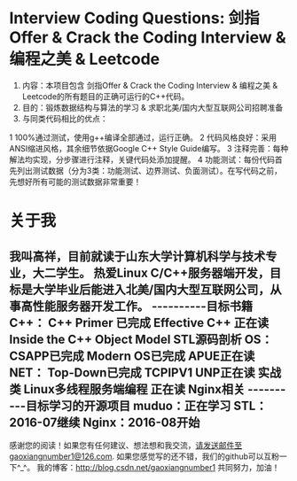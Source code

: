 # Interview Coding Questions: 剑指Offer & Crack the Coding Interview & 编程之美 & Leetcode
1. 内容：本项目包含 剑指Offer & Crack the Coding Interview & 编程之美 & Leetcode的所有题目的正确可运行的C++代码。
2. 目的：锻炼数据结构与算法的学习 & 求职北美/国内大型互联网公司招聘准备
3. 与同类代码相比的优点：

1 100%通过测试，使用g++编译全部通过，运行正确。
2 代码风格良好：采用ANSI缩进风格，其余细节依据Google C++ Style Guide编写。
3 注释完善：每种解法均实现，分步骤进行注释，关键代码处添加提醒。
4 功能测试：每份代码首先列出测试数据（分为3类：功能测试、边界测试、负面测试）。在写代码之前，先想好所有可能的测试数据非常重要！

# 关于我
我叫高祥，目前就读于山东大学计算机科学与技术专业，大二学生。
热爱Linux C/C++服务器端开发，目标是大学毕业后能进入北美/国内大型互联网公司，从事高性能服务器开发工作。
----------目标书籍
C++：
        C++ Primer 已完成
        Effective C++ 正在读
        Inside the C++ Object Model
        STL源码剖析
OS：
        CSAPP已完成
        Modern OS已完成
        APUE正在读
NET：
        Top-Down已完成
        TCPIPV1
        UNP正在读
实战类
        Linux多线程服务端编程 正在读
        Nginx相关
----------目标学习的开源项目
muduo：正在学习
STL：2016-07继续
Nginx：2016-08开始
-----------------------------------
感谢您的阅读！如果您有任何建议、想法想和我交流，请发送邮件至gaoxiangnumber1@126.com.
如果您感觉写的还不错，我们的github可以互粉一下^_^。
我的博客：http://blog.csdn.net/gaoxiangnumber1 
共同努力，加油！
